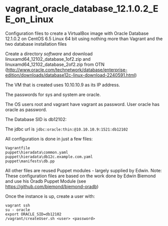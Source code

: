 vagrant_oracle_database_12.1.0.2_EE_on_Linux
============================================

Configuration files to create a VirtualBox image with Oracle Database 12.1.0.2 on CentOS 6.5 Linux 64 bit using nothing more than Vagrant and the two database installation files

Create a directory _software_ and download linuxamd64_12102_database_1of2.zip and linuxamd64_12102_database_2of2.zip from OTN (http://www.oracle.com/technetwork/database/enterprise-edition/downloads/database12c-linux-download-2240591.html)

The VM that is created uses 10.10.10.9 as its IP address.

The passwords for sys and system are oracle.

The OS users root and  vagrant have vagrant as password. User oracle has oracle as password.

The Database SID is db12102:

The jdbc url is `jdbc:oracle:thin:@10.10.10.9:1521:db12102`

All configuration is done in just a few files:

```
Vagrantfile
puppet\hieradata\common.yaml
puppet\hieradata\db12c.example.com.yaml
puppet\manifests\db.pp
```

All other files are reused Puppet modules - largely supplied by Edwin.
Note: These configuration files are based on the work done by Edwin Biemond and use his Oradb Puppet Module (see https://github.com/biemond/biemond-oradb)

Once the instance is up, create a user with:

```
vagrant ssh
su - oracle
export ORACLE_SID=db12102
/vagrant/createUser.sh <user> <password> 
```